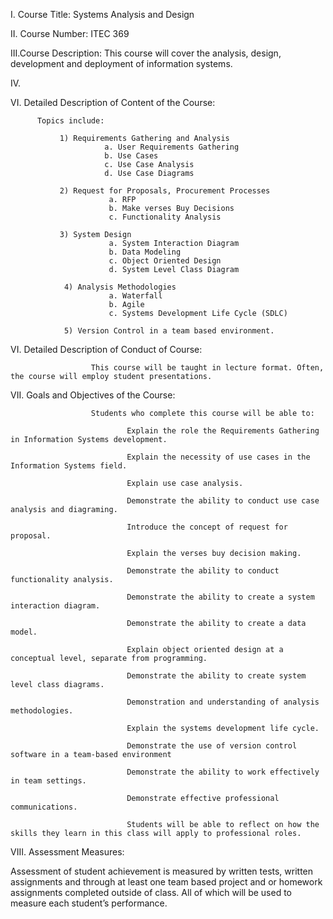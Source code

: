 
I. Course Title: Systems Analysis and Design

II. Course Number: ITEC 369

III.Course Description: This course will cover the analysis, design, development and deployment of information systems.

IV.

VI. Detailed Description of Content of the Course:

          Topics include:

               1) Requirements Gathering and Analysis
                         a. User Requirements Gathering
                         b. Use Cases
                         c. Use Case Analysis
                         d. Use Case Diagrams
                                        
               2) Request for Proposals, Procurement Processes
                          a. RFP
                          b. Make verses Buy Decisions
                          c. Functionality Analysis
                                   
               3) System Design
                          a. System Interaction Diagram
                          b. Data Modeling
                          c. Object Oriented Design
                          d. System Level Class Diagram
                
                4) Analysis Methodologies
                          a. Waterfall
                          b. Agile
                          c. Systems Development Life Cycle (SDLC)
                
                5) Version Control in a team based environment.
                  
 VI. Detailed Description of Conduct of Course:
     
                      This course will be taught in lecture format. Often, the course will employ student presentations.
                      
 VII. Goals and Objectives of the Course:
                      
                      Students who complete this course will be able to:
                              
                              Explain the role the Requirements Gathering in Information Systems development.
                              
                              Explain the necessity of use cases in the Information Systems field.
                              
                              Explain use case analysis.
                              
                              Demonstrate the ability to conduct use case analysis and diagraming.
                              
                              Introduce the concept of request for proposal.
                              
                              Explain the verses buy decision making.
                              
                              Demonstrate the ability to conduct functionality analysis.
                              
                              Demonstrate the ability to create a system interaction diagram.
                              
                              Demonstrate the ability to create a data model.
                              
                              Explain object oriented design at a conceptual level, separate from programming.
                              
                              Demonstrate the ability to create system level class diagrams.
                              
                              Demonstration and understanding of analysis methodologies.
                              
                              Explain the systems development life cycle.
                              
                              Demonstrate the use of version control software in a team-based environment
                              
                              Demonstrate the ability to work effectively in team settings.
                              
                              Demonstrate effective professional communications.
                              
                              Students will be able to reflect on how the skills they learn in this class will apply to professional roles.
                              
 VIII. Assessment Measures:

Assessment of student achievement is measured by written tests, written assignments and through at least one team based project and or homework assignments completed outside of class.  All of which will be used to measure each student’s performance.
